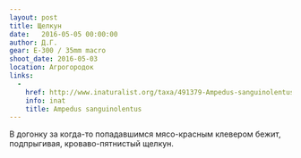 ```yaml
---
layout: post
title: Щелкун
date:   2016-05-05 00:00:00
author: Д.Г.
gear: E-300 / 35mm macro
shoot_date: 2016-05-03
location: Агрогородок
links:
  -
    href: http://www.inaturalist.org/taxa/491379-Ampedus-sanguinolentus
    info: inat
    title: Ampedus sanguinolentus
---
```


В догонку за когда-то попадавшимся мясо-красным клевером бежит, подпрыгивая, кроваво-пятнистый щелкун.
